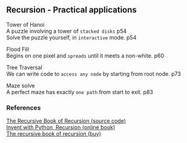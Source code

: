 ## Recursion - Practical applications

Tower of Hanoi  
A puzzle involving a tower of `stacked disks`                       p54  
Solve the puzzle yourself, in `interactive` mode.                   p54  

Flood Fill  
Begins on one pixel and `spreads` until it meets a non-white.       p60  

Tree Traversal  
We can write code to `access any node` by starting from root node.  p73  

Maze solve    
A perfect maze has exactly `one path` from start to exit.           p83  


### References

[The Recursive Book of Recursion (source code)](https://github.com/asweigart/the-recursive-book-of-recursion)  
[Invent with Python, Recursion (online book)](https://inventwithpython.com/recursion/)  
[The recursive book of recursion (buy)](https://www.amazon.com/gp/product/B09BKL34VL)
